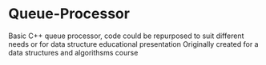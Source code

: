 # Queue-Processor
Basic C++ queue processor, code could be repurposed to suit different needs or for data structure educational presentation
Originally created for a data structures and algorithsms course
